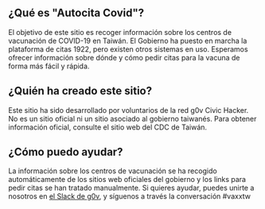 ## ¿Qué es "Autocita Covid"?
El objetivo de este sitio es recoger información sobre los centros de vacunación de COVID-19 en Taiwán. El Gobierno ha puesto en marcha la plataforma de citas 1922, pero existen otros sistemas en uso. Esperamos ofrecer información sobre dónde y cómo pedir citas para la vacuna de forma más fácil y rápida.
## ¿Quién ha creado este sitio?
Este sitio ha sido desarrollado por voluntarios de la red g0v Civic Hacker. No es un sitio oficial ni un sitio asociado al gobierno taiwanés. Para obtener información oficial, consulte el sitio web del CDC de Taiwán. 
## ¿Cómo puedo ayudar?
La información sobre los centros de vacunación se ha recogido automáticamente de los sitios web oficiales del gobierno y los links para pedir citas se han tratado manualmente. Si quieres ayudar, puedes unirte a nosotros en [el Slack de g0v](https://join.g0v.tw), y síguenos a través la conversación #vaxxtw